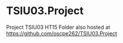# TSIU03.Project
Project TSIU03 HT15
Folder also hosted at https://github.com/oscpe262/TSIU03.Project

